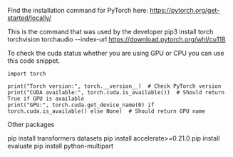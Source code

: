 Find the installation command for PyTorch here: https://pytorch.org/get-started/locally/

This is the command that was used by the developer
pip3 install torch torchvision torchaudio --index-url https://download.pytorch.org/whl/cu118

To check the cuda status whether you are using GPU or CPU you can use this code snippet.

```
import torch

print("Torch version:", torch.__version__)  # Check PyTorch version
print("CUDA available:", torch.cuda.is_available())  # Should return True if GPU is available
print("GPU:", torch.cuda.get_device_name(0) if torch.cuda.is_available() else None)  # Should return GPU name
```

Other packages

pip install transformers datasets
pip install accelerate>=0.21.0
pip install evaluate
pip install python-multipart

